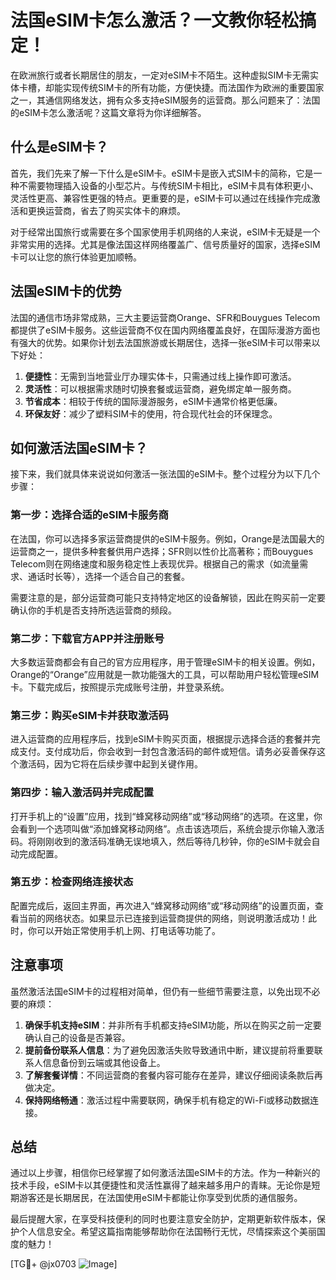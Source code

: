 # 法国eSIM卡怎么激活？一文教你轻松搞定！

在欧洲旅行或者长期居住的朋友，一定对eSIM卡不陌生。这种虚拟SIM卡无需实体卡槽，却能实现传统SIM卡的所有功能，方便快捷。而法国作为欧洲的重要国家之一，其通信网络发达，拥有众多支持eSIM服务的运营商。那么问题来了：法国的eSIM卡怎么激活呢？这篇文章将为你详细解答。

## 什么是eSIM卡？

首先，我们先来了解一下什么是eSIM卡。eSIM卡是嵌入式SIM卡的简称，它是一种不需要物理插入设备的小型芯片。与传统SIM卡相比，eSIM卡具有体积更小、灵活性更高、兼容性更强的特点。更重要的是，eSIM卡可以通过在线操作完成激活和更换运营商，省去了购买实体卡的麻烦。

对于经常出国旅行或需要在多个国家使用手机网络的人来说，eSIM卡无疑是一个非常实用的选择。尤其是像法国这样网络覆盖广、信号质量好的国家，选择eSIM卡可以让您的旅行体验更加顺畅。

## 法国eSIM卡的优势

法国的通信市场非常成熟，三大主要运营商Orange、SFR和Bouygues Telecom都提供了eSIM卡服务。这些运营商不仅在国内网络覆盖良好，在国际漫游方面也有强大的优势。如果你计划去法国旅游或长期居住，选择一张eSIM卡可以带来以下好处：

1. **便捷性**：无需到当地营业厅办理实体卡，只需通过线上操作即可激活。
2. **灵活性**：可以根据需求随时切换套餐或运营商，避免绑定单一服务商。
3. **节省成本**：相较于传统的国际漫游服务，eSIM卡通常价格更低廉。
4. **环保友好**：减少了塑料SIM卡的使用，符合现代社会的环保理念。

## 如何激活法国eSIM卡？

接下来，我们就具体来说说如何激活一张法国的eSIM卡。整个过程分为以下几个步骤：

### 第一步：选择合适的eSIM卡服务商

在法国，你可以选择多家运营商提供的eSIM卡服务。例如，Orange是法国最大的运营商之一，提供多种套餐供用户选择；SFR则以性价比高著称；而Bouygues Telecom则在网络速度和服务稳定性上表现优异。根据自己的需求（如流量需求、通话时长等），选择一个适合自己的套餐。

需要注意的是，部分运营商可能只支持特定地区的设备解锁，因此在购买前一定要确认你的手机是否支持所选运营商的频段。

### 第二步：下载官方APP并注册账号

大多数运营商都会有自己的官方应用程序，用于管理eSIM卡的相关设置。例如，Orange的“Orange”应用就是一款功能强大的工具，可以帮助用户轻松管理eSIM卡。下载完成后，按照提示完成账号注册，并登录系统。

### 第三步：购买eSIM卡并获取激活码

进入运营商的应用程序后，找到eSIM卡购买页面，根据提示选择合适的套餐并完成支付。支付成功后，你会收到一封包含激活码的邮件或短信。请务必妥善保存这个激活码，因为它将在后续步骤中起到关键作用。

### 第四步：输入激活码并完成配置

打开手机上的“设置”应用，找到“蜂窝移动网络”或“移动网络”的选项。在这里，你会看到一个选项叫做“添加蜂窝移动网络”。点击该选项后，系统会提示你输入激活码。将刚刚收到的激活码准确无误地填入，然后等待几秒钟，你的eSIM卡就会自动完成配置。

### 第五步：检查网络连接状态

配置完成后，返回主界面，再次进入“蜂窝移动网络”或“移动网络”的设置页面，查看当前的网络状态。如果显示已连接到运营商提供的网络，则说明激活成功！此时，你可以开始正常使用手机上网、打电话等功能了。

## 注意事项

虽然激活法国eSIM卡的过程相对简单，但仍有一些细节需要注意，以免出现不必要的麻烦：

1. **确保手机支持eSIM**：并非所有手机都支持eSIM功能，所以在购买之前一定要确认自己的设备是否兼容。
2. **提前备份联系人信息**：为了避免因激活失败导致通讯中断，建议提前将重要联系人信息备份到云端或其他设备上。
3. **了解套餐详情**：不同运营商的套餐内容可能存在差异，建议仔细阅读条款后再做决定。
4. **保持网络畅通**：激活过程中需要联网，确保手机有稳定的Wi-Fi或移动数据连接。

## 总结

通过以上步骤，相信你已经掌握了如何激活法国eSIM卡的方法。作为一种新兴的技术手段，eSIM卡以其便捷性和灵活性赢得了越来越多用户的青睐。无论你是短期游客还是长期居民，在法国使用eSIM卡都能让你享受到优质的通信服务。

最后提醒大家，在享受科技便利的同时也要注意安全防护，定期更新软件版本，保护个人信息安全。希望这篇指南能够帮助你在法国畅行无忧，尽情探索这个美丽国度的魅力！

[TG💪+ @jx0703 ![Image](https://github.com/user-attachments/assets/dbca1d08-cadb-493c-b0ec-ad6f7a83f270)]